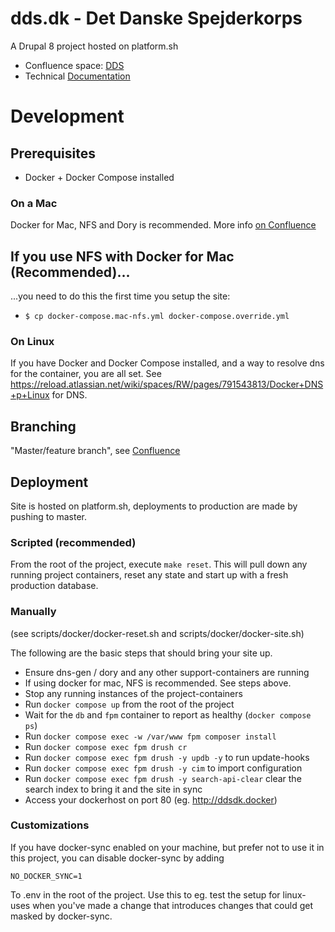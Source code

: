 # dds.dk - Det Danske Spejderkorps
A Drupal 8 project hosted on platform.sh

* Confluence space: [DDS](https://reload.atlassian.net/wiki/spaces/DDS)
* Technical [Documentation](documentation/README.md)

# Development

## Prerequisites
* Docker + Docker Compose installed

### On a Mac
Docker for Mac, NFS and Dory is recommended.
More info [on Confluence](https://reload.atlassian.net/wiki/spaces/RW/pages/153288705/Docker+for+Mac)

## If you use NFS with Docker for Mac (Recommended)...

...you need to do this the first time you setup the site:
- `$ cp docker-compose.mac-nfs.yml docker-compose.override.yml`

### On Linux
If you have Docker and Docker Compose installed, and a way to resolve dns for the container, you are all set. See https://reload.atlassian.net/wiki/spaces/RW/pages/791543813/Docker+DNS+p+Linux for DNS.

## Branching
"Master/feature branch", see [Confluence](https://reload.atlassian.net/wiki/spaces/RW/pages/744882179/Branching)

## Deployment
Site is hosted on platform.sh, deployments to production are made by pushing to master.

### Scripted (recommended)
From the root of the project, execute `make reset`. This will pull down any running project containers, reset any state and start up with a fresh production database.

### Manually
(see scripts/docker/docker-reset.sh and scripts/docker/docker-site.sh)

The following are the basic steps that should bring your site up.
* Ensure dns-gen / dory and any other support-containers are running
* If using docker for mac, NFS is recommended. See steps above.
* Stop any running instances of the project-containers
* Run `docker compose up` from the root of the project
* Wait for the `db` and `fpm` container to report as healthy (`docker compose ps`)
* Run `docker compose exec -w /var/www fpm composer install`
* Run `docker compose exec fpm drush cr`
* Run `docker compose exec fpm drush -y updb -y` to run update-hooks
* Run `docker compose exec fpm drush -y cim` to import configuration
* Run `docker compose exec fpm drush -y search-api-clear` clear the search index to bring it and the site in sync
* Access your dockerhost on port 80 (eg. http://ddsdk.docker)

### Customizations
If you have docker-sync enabled on your machine, but prefer not to use it in this project,
you can disable docker-sync by adding
```
NO_DOCKER_SYNC=1
```
To .env in the root of the project. Use this to eg. test the setup for linux-
uses when you've made a change that introduces changes that could get masked
by docker-sync.
